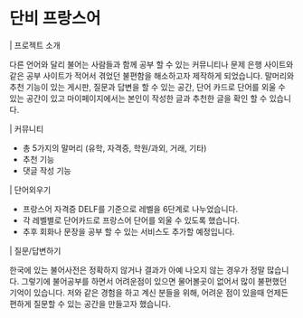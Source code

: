 # 단비 프랑스어


| 프로젝트 소개

다른 언어와 달리 불어는 사람들과 함께 공부 할 수 있는 커뮤니티나 문제 은행 사이트와 같은 공부 사이트가 적어서 겪었던 불편함을 해소하고자 제작하게 되었습니다. 말머리와 추천 기능이 있는 게시판, 질문과 답변을 할 수 있는 공간, 단어 카드로 단어를 외울 수 있는 공간이 있고 마이페이지에서는 본인이 작성한 글과 추천한 글을 확인 할 수 있습니다. 

| 커뮤니티

- 총 5가지의 말머리 (유학, 자격증, 학원/과외, 거래, 기타)
- 추천 기능
- 댓글 작성 기능

| 단어외우기 

- 프랑스어 자격증 DELF를 기준으로 레벨을 6단계로 나누었습니다.
- 각 레벨별로 단어카드로 프랑스어 단어를 외울 수 있도록 했습니다.
- 추후 회화나 문장을 공부 할 수 있는 서비스도 추가할 예정입니다.

| 질문/답변하기

한국에 있는 불어사전은 정확하지 않거나 결과가 아예 나오지 않는 경우가 정말 많습니다.
그렇기에 불어공부를 하면서 어려운점이 있으면 물어볼곳이 없어서 많이 불편했던 기억이 있습니다.
저와 같은 경험을 하고 계신 분들을 위해, 어려운 점이 있을때 언제든 편하게 질문할 수 있는 공간을 만들고자 했습니다.
